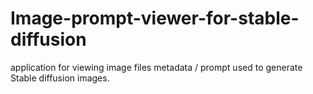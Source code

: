 # Image-prompt-viewer-for-stable-diffusion
application for viewing image files metadata / prompt used to generate Stable diffusion images.
